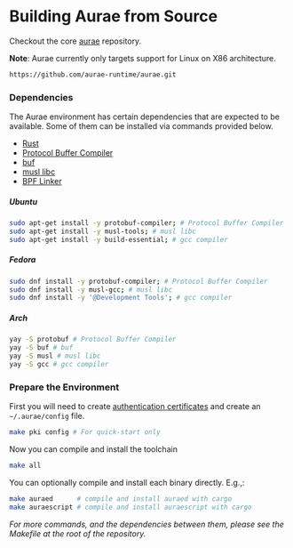 # Building Aurae from Source

Checkout the core [aurae](https://github.com/aurae-runtime/aurae) repository.

**Note**: Aurae currently only targets support for Linux on X86 architecture.

```bash 
https://github.com/aurae-runtime/aurae.git
```

### Dependencies

The Aurae environment has certain dependencies that are expected to be available. Some of them can be installed via
commands provided below.

- [Rust](https://rustup.rs)
- [Protocol Buffer Compiler](https://grpc.io/docs/protoc-installation/)
- [buf](https://docs.buf.build/installation)
- [musl libc](https://musl.libc.org)
- [BPF Linker](https://github.com/aya-rs/bpf-linker)


##### Ubuntu

```bash
sudo apt-get install -y protobuf-compiler; # Protocol Buffer Compiler
sudo apt-get install -y musl-tools; # musl libc
sudo apt-get install -y build-essential; # gcc compiler
```

##### Fedora

```bash
sudo dnf install -y protobuf-compiler; # Protocol Buffer Compiler
sudo dnf install -y musl-gcc; # musl libc
sudo dnf install -y '@Development Tools'; # gcc compiler
```

##### Arch

```bash
yay -S protobuf # Protocol Buffer Compiler
yay -S buf # buf
yay -S musl # musl libc 
yay -S gcc # gcc compiler
```

### Prepare the Environment

First you will need to create [authentication certificates](/certs) and create an `~/.aurae/config` file.

```bash 
make pki config # For quick-start only
```

Now you can compile and install the toolchain

```bash 
make all
```

You can optionally compile and install each binary directly. E.g.,:

```bash 
make auraed      # compile and install auraed with cargo
make auraescript # compile and install auraescript with cargo
```

*For more commands, and the dependencies between them, please see the Makefile at the root of the repository.*
